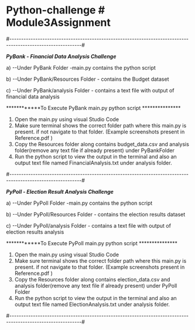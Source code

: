 # Python-challenge # Module3Assignment

#------------------------------------------------------------------------------------------------------------#

*************PyBank - Financial Data Analysis Challenge*************

  a) --Under PyBank Folder -main.py contains the python script
  
  b) --Under PyBank/Resources Folder - contains the Budget dataset
  
  c) --Under PyBank/analysis Folder - contains a text file with output of financial data analysis

  ************To Execute PyBank main.py python script ***************
  1. Open the main.py using visual Studio Code
  2. Make sure terminal shows the correct folder path where this main.py is present. if not navigate to that folder. 
        (Example screenshots present in Reference.pdf )
  3. Copy the Resources folder along contains budget_data.csv and analysis folder(remove any text file if already present) under PyBankFolder
  4. Run the python script to view the output in the terminal and also an output text file named FinancialAnalysis.txt under analysis folder. 

#------------------------------------------------------------------------------------------------------------#

*************PyPoll - Election Result Analysis Challenge*************

  a) --Under PyPoll Folder -main.py contains the python script
  
  b) --Under PyPoll/Resources Folder - contains the election results dataset
  
  c) --Under PyPoll/analysis Folder - contains a text file with output of election results analysis

  ************To Execute PyPoll main.py python script ***************
  1. Open the main.py using visual Studio Code
  2. Make sure terminal shows the correct folder path where this main.py is present. if not navigate to that folder. 
        (Example screenshots present in Reference.pdf )
  3. Copy the Resources folder along contains election_data.csv and analysis folder(remove any text file if already present) under PyPoll Folder
  4. Run the python script to view the output in the terminal and also an output text file named ElectionAnalysis.txt under analysis folder. 

#------------------------------------------------------------------------------------------------------------#
